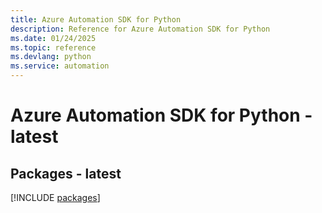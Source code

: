 ```yaml
---
title: Azure Automation SDK for Python
description: Reference for Azure Automation SDK for Python
ms.date: 01/24/2025
ms.topic: reference
ms.devlang: python
ms.service: automation
---
```

# Azure Automation SDK for Python - latest
## Packages - latest
[!INCLUDE [packages](automation-index.md)]